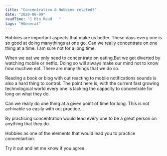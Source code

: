 ```yaml
---
title: "Concentration & Hobbies related?"
date: "2020-06-09"
readTime: "1 Min Read   "
tags: "#General"
---
```


Hobbies are important aspects that make us better. These days every one is so good at doing manythings at one go. Can we really concentrate on one thing at a time. I am sure not for a long time.

When we eat we only need to concentrate on eating,But we get diverted by watching mobile or netfix. Doing so will always make our mind not to know how muchwe eat. There are many things that we do so. 

Reading a book or blog with out reacting to mobile notifications sounds is also a hard thing to control.
The point here is, with the current fast growing technological world every one is lacking the capacity to concentrate for long on what they do.

Can we really do one thing at a given point of time for long. This is not achivable so easily with out practice.

By practicing concentration would lead every one to be a great person on anything that they do.

Hobbies as one of the elements that would lead you to practice concentartion.

Try it out and let me know if you agree.

